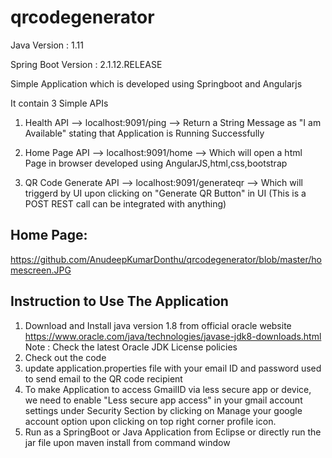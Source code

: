 # qrcodegenerator

Java Version : 1.11

Spring Boot Version : 2.1.12.RELEASE

Simple Application which is developed using Springboot and Angularjs

It contain 3 Simple APIs

1) Health API --> localhost:9091/ping --> Return a String Message as "I am Available" stating that Application is Running Successfully

2) Home Page API --> localhost:9091/home --> Which will open a html Page in browser developed using AngularJS,html,css,bootstrap

3) QR Code Generate API --> localhost:9091/generateqr --> Which will triggerd by UI upon clicking on "Generate QR Button" in UI (This is a POST REST call can be integrated with anything)

Home Page:
-----------
https://github.com/AnudeepKumarDonthu/qrcodegenerator/blob/master/homescreen.JPG

Instruction to Use The Application
-----------------------------------
1) Download and Install java version 1.8 from official oracle website https://www.oracle.com/java/technologies/javase-jdk8-downloads.html
Note : Check the latest Oracle JDK License policies
2) Check out the code
3) update application.properties file with your email ID and password used to send email to the QR code recipient
4) To make Application to access GmailID via less secure app or device, we need to enable "Less secure app access" in your gmail account settings under Security Section by clicking on Manage your google account option upon clicking on top right corner profile icon.
5) Run as a SpringBoot or Java Application from Eclipse or directly run the jar file upon maven install from command window
   